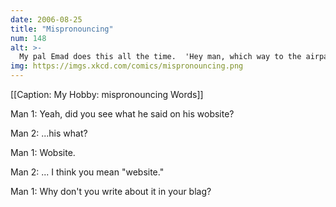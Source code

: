 ```yaml
---
date: 2006-08-25
title: "Mispronouncing"
num: 148
alt: >-
  My pal Emad does this all the time.  'Hey man, which way to the airpart?'
img: https://imgs.xkcd.com/comics/mispronouncing.png
---
```

[[Caption: My Hobby: mispronouncing Words]]

Man 1: Yeah, did you see what he said on his wobsite?

Man 2: ...his what?

Man 1: Wobsite.

Man 2: ... I think you mean "website."

Man 1: Why don't you write about it in your blag?

